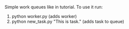 Simple work queues like in tutorial. 
To use it run:
1. python worker.py (adds worker)
2. python new_task.py "This is task." (adds task to queue)

